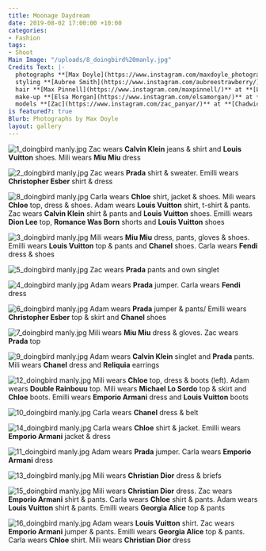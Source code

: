 ```yaml
---
title: Moonage Daydream
date: 2019-08-02 17:00:00 +10:00
categories:
- Fashion
tags:
- Shoot
Main Image: "/uploads/8_doingbird%20manly.jpg"
Credits Text: |-
  photographs **[Max Doyle](https://www.instagram.com/maxdoyle_photographer/)** at **[Lizard Management](https://www.instagram.com/lizardmanagement/)**
  styling **[Aubree Smith](https://www.instagram.com/aubreestrawberry/)**
  hair **[Max Pinnell](https://www.instagram.com/maxpinnell/)** at **[Lizard Management](https://www.instagram.com/lizardmanagement/)**
  make-up **[Elsa Morgan](https://www.instagram.com/elsamorgan/)** at **[Reload Agency](https://www.instagram.com/reloadagency/)**
  models **[Zac](https://www.instagram.com/zac_panyar/)** at **[Chadwick](https://www.instagram.com/chadwickmodels/)**, **[Mili](https://www.instagram.com/milipineirocorna/)** & **[Carla](https://www.instagram.com/carlapereirax/)** at **[IMG](https://www.instagram.com/imgmodels/)**, **[Emilli Cestari](https://www.instagram.com/emicestari/)** & **[Adam Zammit](https://www.instagram.com/itsadamzammit/)** at **[Priscillas](https://www.instagram.com/priscillasmodels/)**
is featured?: true
Blurb: Photographs by Max Doyle
layout: gallery
---
```


![1_doingbird manly.jpg](/uploads/1_doingbird%20manly.jpg)
Zac wears **Calvin Klein** jeans & shirt and **Louis Vuitton** shoes. Mili wears **Miu Miu** dress

![2_doingbird manly.jpg](/uploads/2_doingbird%20manly.jpg)
Zac wears **Prada** shirt & sweater. Emilli wears **Christopher Esber** shirt & dress

![8_doingbird manly.jpg](/uploads/8_doingbird%20manly.jpg)
Carla wears **Chloe** shirt, jacket & shoes. Mili wears **Chloe** top, dress & shoes. Adam wears **Louis Vuitton** shirt, t-shirt & pants. Zac wears **Calvin Klein** shirt & pants and **Louis Vuitton** shoes. Emilli wears **Dion Lee** top, **Romance Was Born** shorts and **Louis Vuitton** shoes

![3_doingbird manly.jpg](/uploads/3_doingbird%20manly.jpg)
Mili wears **Miu Miu** dress, pants, gloves & shoes. Emilli wears **Louis Vuitton** top & pants and **Chanel** shoes. Carla wears **Fendi** dress & shoes

![5_doingbird manly.jpg](/uploads/5_doingbird%20manly.jpg)
Zac wears **Prada** pants and own singlet

![4_doingbird manly.jpg](/uploads/4_doingbird%20manly.jpg)
Adam wears **Prada** jumper. Carla wears **Fendi** dress

![6_doingbird manly.jpg](/uploads/6_doingbird%20manly.jpg)
Adam wears **Prada** jumper & pants/ Emilli wears **Christopher Esber** top & skirt and **Chanel** shoes

![7_doingbird manly.jpg](/uploads/7_doingbird%20manly.jpg)
Mili wears **Miu Miu** dress & gloves. Zac wears **Prada** top

![9_doingbird manly.jpg](/uploads/9_doingbird%20manly.jpg)
Adam wears **Calvin Klein** singlet and **Prada** pants. Mili wears **Chanel** dress and **Reliquia** earrings

![12_doingbird  manly.jpg](/uploads/12_doingbird%20%20manly.jpg)
Mili wears **Chloe** top, dress & boots (left). Adam wears **Double Rainbouu** top. Mili wears **Michael Lo Sordo** top & skirt and **Chloe** boots. Emilli wears **Emporio Armani** dress and **Louis Vuitton** boots

![10_doingbird manly.jpg](/uploads/10_doingbird%20manly.jpg)
Carla wears **Chanel** dress & belt

![14_doingbird manly.jpg](/uploads/14_doingbird%20manly.jpg)
Carla wears **Chloe** shirt & jacket. Emilli wears **Emporio Armani** jacket & dress

![11_doingbird manly.jpg](/uploads/11_doingbird%20manly.jpg)
Adam wears **Prada** jumper. Carla wears **Emporio Armani** dress

![13_doingbird manly.jpg](/uploads/13_doingbird%20manly.jpg)
Mili wears **Christian Dior** dress & briefs

![15_doingbird manly.jpg](/uploads/15_doingbird%20manly.jpg)
Mili wears **Christian Dior** dress. Zac wears **Emporio Armani** shirt & pants. Carla wears **Chloe** shirt & pants. Adam wears **Louis Vuitton** shirt & pants. Emilli wears **Georgia Alice** top & pants

![16_doingbird manly.jpg](/uploads/16_doingbird%20manly.jpg)
Adam wears **Louis Vuitton** shirt. Zac wears **Emporio Armani** jumper & pants. Emilli wears **Georgia Alice** top & pants. Carla wears **Chloe** shirt. Mili wears **Christian Dior** dress